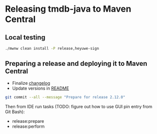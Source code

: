# Releasing tmdb-java to Maven Central

## Local testing

```bash
./mwnw clean install -P release,heyuwe-sign
```

## Preparing a release and deploying it to Maven Central
       
- Finalize [changelog](CHANGELOG.md)
- Update versions in [README](README.md)

```bash
git commit --all --message "Prepare for release 2.12.0"
```

Then from IDE run tasks (TODO: figure out how to use GUI pin entry from Git Bash):

- release:prepare
- release:perform
